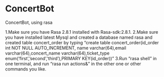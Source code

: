 # ConcertBot
ConcertBot, using rasa

1.Make sure you have Rasa 2.8.1 installed with Rasa-sdk:2.8.1. 
2.Make sure you have installed latest Mysql and created a database named rasa and created table concert_order by typing “create table concert_order(id_order int NOT NULL AUTO_INCREMENT, name varchar(64),email varchar(64),concert_name varchar(64),ticket_type enum(‘first’,’second’,’third’),PRIMARY KEY(id_order))”
3.Run “rasa shell” in one terminal, and run “rasa run actions&” in the other one or other commands you like.


